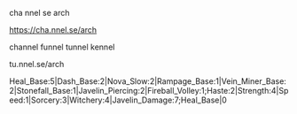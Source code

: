 

cha nnel se arch


https://cha.nnel.se/arch

channel
funnel
tunnel
kennel



tu.nnel.se/arch


Heal_Base:5|Dash_Base:2|Nova_Slow:2|Rampage_Base:1|Vein_Miner_Base:2|Stonefall_Base:1|Javelin_Piercing:2|Fireball_Volley:1;Haste:2|Strength:4|Speed:1|Sorcery:3|Witchery:4|Javelin_Damage:7;Heal_Base|0